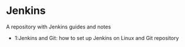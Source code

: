 # Jenkins
A repository with Jenkins guides and notes

* 1:Jenkins and Git: how to set up Jenkins on Linux and Git repository
